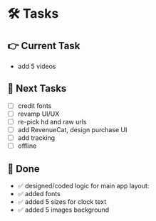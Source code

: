 # 🛠️ Tasks  

## 👉 Current Task    
+ add 5 videos

## 🙌 Next Tasks  
- [ ] credit fonts
- [ ] revamp UI/UX
- [ ] re-pick hd and raw urls
- [ ] add RevenueCat, design purchase UI
- [ ] add tracking
- [ ] offline

## 🎉 Done  
- ✅ designed/coded logic for main app layout:
- ✅ added fonts
- ✅ added 5 sizes for clock text
- ✅ added 5 images background
